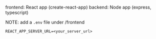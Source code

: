 frontend: React app (create-react-app)
backend: Node app (express, typescript)

NOTE: add a `.env` file under /frontend 

```
REACT_APP_SERVER_URL=<your_server_url>
```
